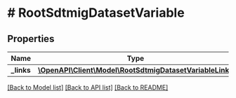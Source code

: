 # # RootSdtmigDatasetVariable

## Properties

Name | Type | Description | Notes
------------ | ------------- | ------------- | -------------
**_links** | [**\OpenAPI\Client\Model\RootSdtmigDatasetVariableLinks**](RootSdtmigDatasetVariableLinks.md) |  | [optional]

[[Back to Model list]](../../README.md#models) [[Back to API list]](../../README.md#endpoints) [[Back to README]](../../README.md)
